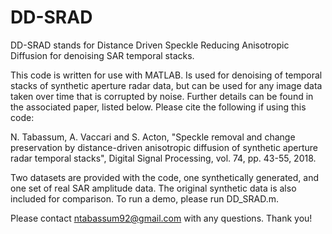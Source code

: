 # DD-SRAD

DD-SRAD stands for Distance Driven Speckle Reducing Anisotropic Diffusion for denoising SAR temporal stacks.

This code is written for use with MATLAB. Is used for denoising of temporal stacks of synthetic aperture radar data, but can be used for any image data taken over time that is corrupted by noise. Further details can be found in the associated paper, listed below. Please cite the following if using this code:

N. Tabassum, A. Vaccari and S. Acton, "Speckle removal and change preservation by distance-driven anisotropic diffusion of synthetic aperture radar temporal stacks", Digital Signal Processing, vol. 74, pp. 43-55, 2018.

Two datasets are provided with the code, one synthetically generated, and one set of real SAR amplitude data. The original synthetic data is also included for comparison. To run a demo, please run DD_SRAD.m.

Please contact ntabassum92@gmail.com with any questions. Thank you!

